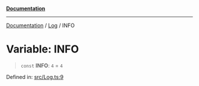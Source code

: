 [**Documentation**](../../README.md)

***

[Documentation](../../README.md) / [Log](../README.md) / INFO

# Variable: INFO

> `const` **INFO**: `4` = `4`

Defined in: [src/Log.ts:9](https://github.com/Christian-Me/folder-to-tags-plugin/blob/a733ed2c2245ed051659b6c3e9c71ef47c30835a/src/Log.ts#L9)
